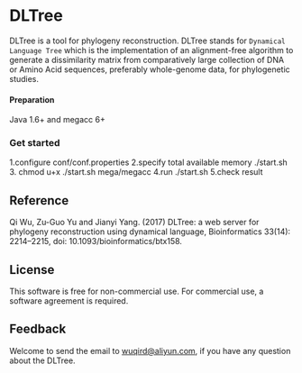 # DLTree

DLTree is a tool for phylogeny reconstruction.
DLTree stands for `Dynamical Language Tree` which is the implementation
of an alignment-free algorithm to generate a dissimilarity matrix from
comparatively large collection of DNA or Amino Acid sequences,
preferably whole-genome data, for phylogenetic studies.

#### Preparation
Java 1.6+ and megacc 6+

### Get started
1.configure conf/conf.properties
2.specify total available memory ./start.sh
3. chmod u+x ./start.sh mega/megacc
4.run ./start.sh
5.check result

## Reference
Qi Wu, Zu-Guo Yu and Jianyi Yang. (2017) DLTree: a web server for phylogeny reconstruction using dynamical language, 
Bioinformatics 33(14): 2214–2215, doi: 10.1093/bioinformatics/btx158.

## License
This software is free for non-commercial use. For commercial use,
a software agreement is required.

## Feedback
Welcome to send the email to wuqird@aliyun.com, if you have any question about the DLTree.
